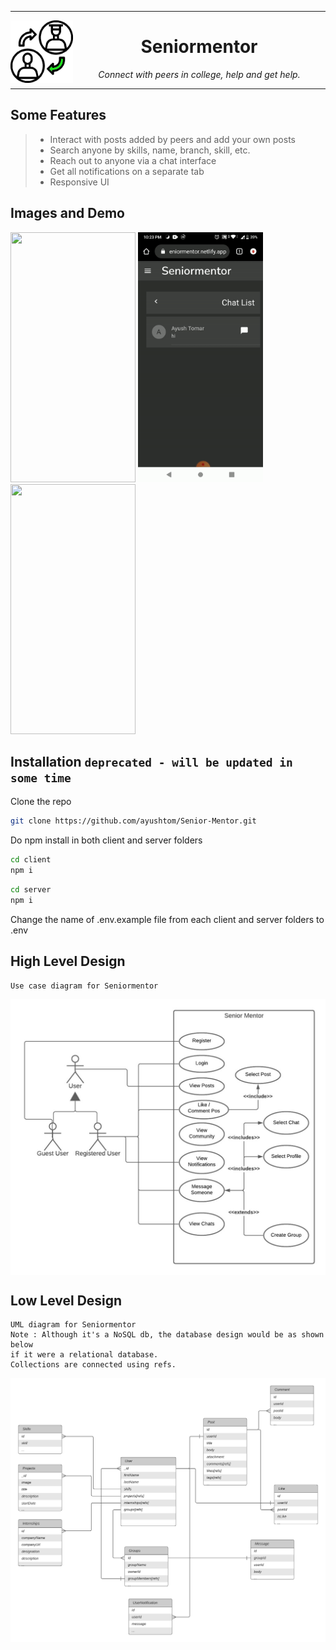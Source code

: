 
---

<img align="left" src="assets/gif/smgif.gif" width="100" height="100" />

<div align="center" > 
<h1><b> Seniormentor </b></h1>  
<i> Connect with peers in college, help and get help. </i>
</div> 


---
Some Features 
---

> <ul>
> <li> Interact with posts added by peers and add your own posts </li>
> <li> Search anyone by skills, name, branch, skill, etc. </li>
> <li> Reach out to anyone via a chat interface</li>
> <li> Get all notifications on a separate tab </li>
> <li> Responsive UI </li>
> </ul>

Images and Demo
---

<div>
  <img src="assets/gif/gif1.gif" width="200" height="400"/>
  <img src="assets/gif/gif2.gif" width="200" height="400"/>
  <img src="assets/gif/gif3.gif" width="200" height="400"/>
</div>


Installation  `deprecated - will be updated in some time`
--- 
  Clone the repo

  ```bash 
  git clone https://github.com/ayushtom/Senior-Mentor.git
  ```

  Do npm install in both client and server folders

  ```bash 
  cd client 
  npm i 
  ```

  ```bash
  cd server 
  npm i 
  ```
  Change the name of .env.example file from each client and server folders to .env

High Level Design 
---
```
Use case diagram for Seniormentor
```

<img align="center" src="assets/img/hld.png" />

Low Level Design
---
```
UML diagram for Seniormentor
Note : Although it's a NoSQL db, the database design would be as shown below
if it were a relational database.
Collections are connected using refs. 
```
<img align="center" src="assets/img/uml.png" />

